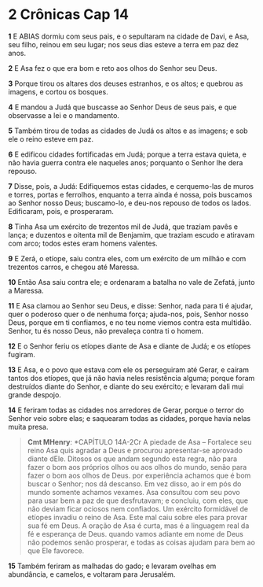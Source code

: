 # 2 Crônicas Cap 14

**1** 	E ABIAS dormiu com seus pais, e o sepultaram na cidade de Davi, e Asa, seu filho, reinou em seu lugar; nos seus dias esteve a terra em paz dez anos.

**2** 	E Asa fez o que era bom e reto aos olhos do Senhor seu Deus.

**3** 	Porque tirou os altares dos deuses estranhos, e os altos; e quebrou as imagens, e cortou os bosques.

**4** 	E mandou a Judá que buscasse ao Senhor Deus de seus pais, e que observasse a lei e o mandamento.

**5** 	Também tirou de todas as cidades de Judá os altos e as imagens; e sob ele o reino esteve em paz.

**6** 	E edificou cidades fortificadas em Judá; porque a terra estava quieta, e não havia guerra contra ele naqueles anos; porquanto o Senhor lhe dera repouso.

**7** 	Disse, pois, a Judá: Edifiquemos estas cidades, e cerquemo-las de muros e torres, portas e ferrolhos, enquanto a terra ainda é nossa, pois buscamos ao Senhor nosso Deus; buscamo-lo, e deu-nos repouso de todos os lados. Edificaram, pois, e prosperaram.

**8** 	Tinha Asa um exército de trezentos mil de Judá, que traziam pavês e lança; e duzentos e oitenta mil de Benjamim, que traziam escudo e atiravam com arco; todos estes eram homens valentes.

**9** 	E Zerá, o etíope, saiu contra eles, com um exército de um milhão e com trezentos carros, e chegou até Maressa.

**10** 	Então Asa saiu contra ele; e ordenaram a batalha no vale de Zefatá, junto a Maressa.

**11** 	E Asa clamou ao Senhor seu Deus, e disse: Senhor, nada para ti é ajudar, quer o poderoso quer o de nenhuma força; ajuda-nos, pois, Senhor nosso Deus, porque em ti confiamos, e no teu nome viemos contra esta multidão. Senhor, tu és nosso Deus, não prevaleça contra ti o homem.

**12** 	E o Senhor feriu os etíopes diante de Asa e diante de Judá; e os etíopes fugiram.

**13** 	E Asa, e o povo que estava com ele os perseguiram até Gerar, e caíram tantos dos etíopes, que já não havia neles resistência alguma; porque foram destruídos diante do Senhor, e diante do seu exército; e levaram dali mui grande despojo.

**14** 	E feriram todas as cidades nos arredores de Gerar, porque o terror do Senhor veio sobre elas; e saquearam todas as cidades, porque havia nelas muita presa.

> **Cmt MHenry**: *CAPÍTULO 14A-2Cr A piedade de Asa – Fortalece seu reino Asa quis agradar a Deus e procurou apresentar-se aprovado diante dEle. Ditosos os que andam segundo esta regra, não para fazer o bom aos próprios olhos ou aos olhos do mundo, senão para fazer o bom aos olhos de Deus. por experiência achamos que é bom buscar o Senhor; nos dá descanso. Em vez disso, ao ir em pós do mundo somente achamos vexames. Asa consultou com seu povo para usar bem a paz de que desfrutavam; e concluiu, com eles, que não deviam ficar ociosos nem confiados. Um exército formidável de etíopes invadiu o reino de Asa. Este mal caiu sobre eles para provar sua fé em Deus. A oração de Asa é curta, mas é a linguagem real da fé e esperança de Deus. quando vamos adiante em nome de Deus não podemos senão prosperar, e todas as coisas ajudam para bem ao que Ele favorece.

**15** 	Também feriram as malhadas do gado; e levaram ovelhas em abundância, e camelos, e voltaram para Jerusalém.

